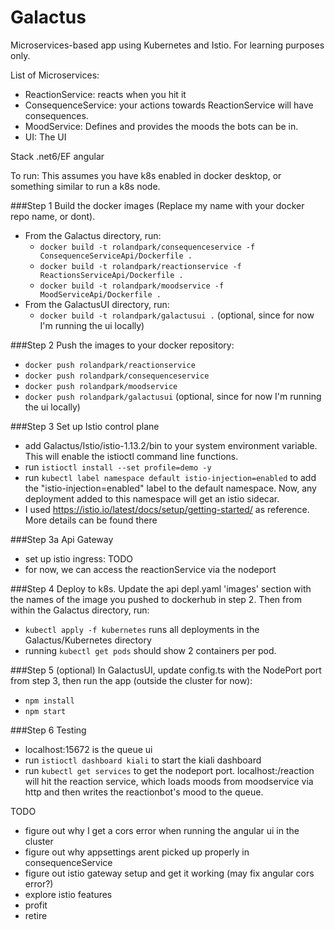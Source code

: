 # Galactus
Microservices-based app using Kubernetes and Istio. For learning purposes only.

List of Microservices:
- ReactionService: reacts when you hit it
- ConsequenceService: your actions towards ReactionService will have consequences.
- MoodService: Defines and provides the moods the bots can be in. 
- UI: The UI

Stack
.net6/EF
angular

To run:
This assumes you have k8s enabled in docker desktop, or something similar to run a k8s node.

###Step 1
Build the docker images (Replace my name with your docker repo name, or dont).
- From the Galactus directory, run: 
  - `docker build -t rolandpark/consequenceservice -f ConsequenceServiceApi/Dockerfile .` 
  - `docker build -t rolandpark/reactionservice -f ReactionsServiceApi/Dockerfile .`
  - `docker build -t rolandpark/moodservice -f MoodServiceApi/Dockerfile .`
- From the GalactusUI directory, run:
  - `docker build -t rolandpark/galactusui .` (optional, since for now I'm running the ui locally)

###Step 2
Push the images to your docker repository:
- `docker push rolandpark/reactionservice`
- `docker push rolandpark/consequenceservice`
- `docker push rolandpark/moodservice`
- `docker push rolandpark/galactusui` (optional, since for now I'm running the ui locally)

###Step 3
Set up Istio control plane
- add Galactus/Istio/istio-1.13.2/bin to your system environment variable. This will enable the istioctl command line functions.
- run `istioctl install --set profile=demo -y`
- run `kubectl label namespace default istio-injection=enabled` to add the "istio-injection=enabled" label to the default namespace. Now, any deployment added to this namespace will get an istio sidecar.
- I used https://istio.io/latest/docs/setup/getting-started/ as reference. More details can be found there

###Step 3a
Api Gateway
- set up istio ingress: TODO
- for now, we can access the reactionService via the nodeport

###Step 4
Deploy to k8s. Update the api depl.yaml 'images' section with the names of the image you pushed to dockerhub in step 2. Then from within the Galactus directory, run: 
- `kubectl apply -f kubernetes` runs all deployments in the Galactus/Kubernetes directory
- running `kubectl get pods` should show 2 containers per pod.

###Step 5
(optional) In GalactusUI, update config.ts  with the NodePort port from step 3, then run the app (outside the cluster for now):
- `npm install`
- `npm start`

###Step 6
Testing
- localhost:15672 is the queue ui
- run `istioctl dashboard kiali` to start the kiali dashboard
- run `kubectl get services` to get the nodeport port. localhost:<port>/reaction will hit the reaction service, which loads moods from moodservice via http and then writes the reactionbot's mood to the queue.

TODO
- figure out why I get a cors error when running the angular ui in the cluster
- figure out why appsettings arent picked up properly in consequenceService
- figure out istio gateway setup and get it working (may fix angular cors error?)
- explore istio features
- profit
- retire
